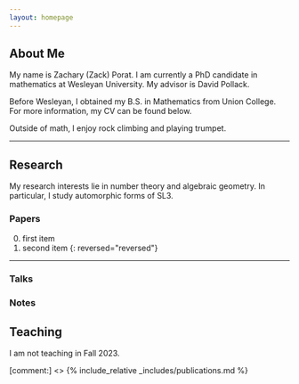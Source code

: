 ```yaml
---
layout: homepage
---
```


## About Me

My name is Zachary (Zack) Porat.  I am currently a PhD candidate in mathematics at Wesleyan University.  My advisor is David Pollack.

Before Wesleyan, I obtained my B.S. in Mathematics from Union College.  For more information, my CV can be found below.

Outside of math, I enjoy rock climbing and playing trumpet. 

---

## Research 

My research interests lie in number theory and algebraic geometry. In particular, I study automorphic forms of SL3.

### Papers

0. first item
0. second item
{: reversed="reversed"}

---

### Talks

### Notes

## Teaching

I am not teaching in Fall 2023.

[comment:] <> {% include_relative _includes/publications.md %}

